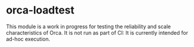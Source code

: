 # orca-loadtest

This module is a work in progress for testing the reliability and 
scale characteristics of Orca. It is not run as part of CI: It is 
currently intended for ad-hoc execution.
